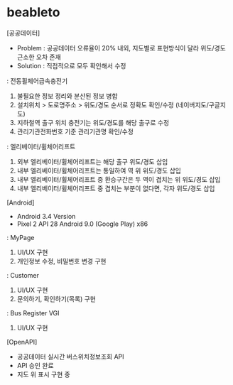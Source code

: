 # beableto

[공공데이터]
- Problem : 공공데이터 오류율이 20% 내외, 지도별로 표현방식이 달라 위도/경도 근소한 오차 존재
- Solution : 직접적으로 모두 확인해서 수정

: 전동휠체어급속충전기
1. 불필요한 정보 정리와 분산된 정보 병합
2. 설치위치 > 도로명주소 > 위도/경도 순서로 정확도 확인/수정 (네이버지도/구글지도)
3. 지하철역 출구 위치 충전기는 위도/경도를 해당 출구로 수정
4. 관리기관전화번호 기준 관리기관명 확인/수정

: 엘리베이터/휠체어리프트
1. 외부 엘리베이터/휠체어리프트는 해당 출구 위도/경도 삽입
2. 내부 엘리베이터/휠체어리프트는 통일하여 역 위 위도/경도 삽입
3. 내부 엘리베이터/휠체어리프트 중 환승구간은 두 역이 겹치는 위 위도/경도 삽입
4. 내부 엘리베이터/휠체어리프트 중 겹치는 부분이 없다면, 각자 위도/경도 삽입

[Android]
- Android 3.4 Version
- Pixel 2 API 28 Android 9.0 (Google Play) x86

: MyPage
1. UI/UX 구현
2. 개인정보 수정, 비밀번호 변경 구현

: Customer
1. UI/UX 구현
2. 문의하기, 확인하기(목록) 구현

: Bus Register VGI
1. UI/UX 구현

[OpenAPI]
- 공공데이터 실시간 버스위치정보조회 API
- API 승인 완료
- 지도 위 표시 구현 중
